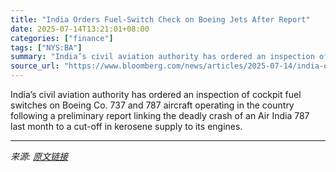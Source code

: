 ```yaml
---
title: "India Orders Fuel-Switch Check on Boeing Jets After Report"
date: 2025-07-14T13:21:01+08:00
categories: ["finance"]
tags: ["NYS:BA"]
summary: "India’s civil aviation authority has ordered an inspection of cockpit fuel switches on Boeing Co. 737 and 787 aircraft operating in the country following a preliminary report linking the deadly crash "
source_url: "https://www.bloomberg.com/news/articles/2025-07-14/india-orders-fuel-switch-inspection-on-boeing-jets-after-report"
---
```


India’s civil aviation authority has ordered an inspection of cockpit fuel switches on Boeing Co. 737 and 787 aircraft operating in the country following a preliminary report linking the deadly crash of an Air India 787 last month to a cut-off in kerosene supply to its engines.

---

*来源: [原文链接](https://www.bloomberg.com/news/articles/2025-07-14/india-orders-fuel-switch-inspection-on-boeing-jets-after-report)*
